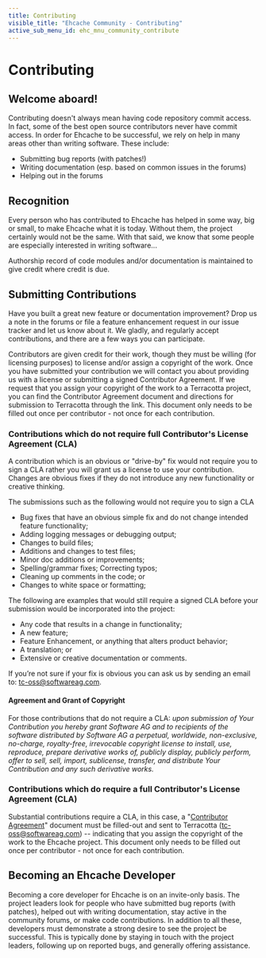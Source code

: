 ```yaml
---
title: Contributing
visible_title: "Ehcache Community - Contributing"
active_sub_menu_id: ehc_mnu_community_contribute
---
```


# Contributing


## Welcome aboard!

Contributing doesn't always mean having code repository commit access. In fact, some of the best open source contributors never have commit access. In order for Ehcache to be successful, we rely on help in many areas other than writing software. These include:

* Submitting bug reports (with patches!)
* Writing documentation (esp. based on common issues in the forums)
* Helping out in the forums


## Recognition

Every person who has contributed to Ehcache has helped in some way, big or small, to make Ehcache what it is today. Without them, the project certainly would not be the same. With that said, we know that some people are especially interested in writing software...

Authorship record of code modules and/or documentation is maintained to give credit where credit is due.


## Submitting Contributions

Have you built a great new feature or documentation improvement? Drop us a note in the forums or file a feature enhancement request in our issue tracker and let us know about it. We gladly, and regularly accept contributions, and there are a few ways you can participate.

Contributors are given credit for their work, though they must be willing (for licensing purposes) to license and/or assign a copyright of the work.  Once you have submitted your contribution we will contact you about providing us with a license or submitting a signed Contributor Agreement. If we request that you assign your copyright of the work to a Terracotta project, you can find the Contributor Agreement document and directions for submission to Terracotta through the link. This document only needs to be filled out once per contributor - not once for each contribution.


### Contributions which do not require full Contributor's License Agreement (CLA)

A contribution which is an obvious or "drive-by" fix would not require you to sign a CLA rather you will grant us a license to use your contribution. Changes are obvious fixes if they do not introduce any new functionality or creative thinking.

The submissions such as the following would not require you to sign a CLA

* Bug fixes that have an obvious simple fix and do not change intended feature functionality;
* Adding logging messages or debugging output;
* Changes to build files;
* Additions and changes to test files;
* Minor doc additions or improvements;
* Spelling/grammar fixes; Correcting typos;
* Cleaning up comments in the code; or
* Changes to white space or formatting;

The following are examples that would still require a signed CLA before your submission would be incorporated into the project:

* Any code that results in a change in functionality;
* A new feature;
* Feature Enhancement, or anything that alters product behavior;
* A translation; or
* Extensive or creative documentation or comments.

If you’re not sure if your fix is obvious you can ask us by sending an email to: tc-oss@softwareag.com.

#### Agreement and Grant of Copyright<a name="grant"></a>

For those contributions that do not require a CLA: _upon submission of Your Contribution you hereby grant Software AG and to recipients of the software distributed by Software AG a perpetual, worldwide, non-exclusive, no-charge, royalty-free, irrevocable copyright license to install, use, reproduce, prepare derivative works of, publicly display, publicly perform, offer to sell, sell, import, sublicense, transfer, and distribute Your Contribution and any such derivative works._

### Contributions which do require a full Contributor's License Agreement (CLA)

Substantial contributions require a CLA, in this case, a "[Contributor Agreement](https://confluence.terracotta.org/download/attachments/27918462/Terracotta%20Individual%20Contributor%20Agreement%20v4.docx)" document must be filled-out and sent to Terracotta (tc-oss@softwareag.com) -- indicating that you assign the copyright of the work to the Ehcache project. This document only needs to be filled out once per contributor - not once for each contribution.


## Becoming an Ehcache Developer

Becoming a core developer for Ehcache is on an invite-only basis. The project leaders look for people who have submitted bug reports (with patches), helped out with writing documentation, stay active in the community forums, or make code contributions. In addition to all these, developers must demonstrate a strong desire to see the project be successful. This is typically done by staying in touch with the project leaders, following up on reported bugs, and generally offering assistance.
